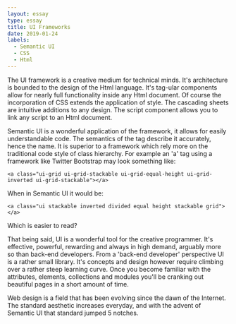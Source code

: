 ```yaml
---
layout: essay
type: essay
title: UI Frameworks
date: 2019-01-24
labels:
  - Semantic UI
  - CSS
  - Html
---
```


The UI framework is a creative medium for technical minds. It's architecture is bounded to the design of the Html language. It's tag-ular components allow for nearly full functionality inside any Html document. Of course the incorporation of CSS extends the application of style. The cascading sheets are intuitive additions to any design. The script component allows you to link any script to an Html document.

Semantic UI is a wonderful application of the framework, it allows for easily understandable code. The semantics of the tag describe it accurately, hence the name. It is superior to a framework which rely more on the traditional code style of class hierarchy. For example an 'a' tag using a framework like Twitter Bootstrap may look something like:

	<a class="ui-grid ui-grid-stackable ui-grid-equal-height ui-grid-inverted ui-grid-stackable"></a>

When in Semantic UI it would be:

	<a class="ui stackable inverted divided equal height stackable grid"></a>

Which is easier to read? 

That being said, UI is a wonderful tool for the creative programmer. It's effective, powerful, rewarding and always in high demand, arguably more so than back-end developers. From a 'back-end developer' perspective UI is a rather small library. It's concepts and design however require climbing over a rather steep learning curve. Once you become familiar with the attributes, elements, collections and modules you'll be cranking out beautiful pages in a short amount of time. 

Web design is a field that has been evolving since the dawn of the Internet. The standard aesthetic increases everyday, and with the advent of Semantic UI that standard jumped 5 notches.